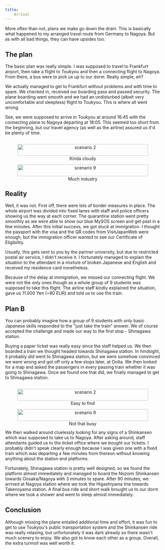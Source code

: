 ```yaml
---
title:
    Arrival
---
```


More often than not, plans we make go down the drain. This is basically what
happened to my arranged travel route from Germany to Nagoya. But as with all
bad things, they can have upsides too.

## The plan

The basic plan was really simple. I was supposed to travel to Frankfurt
airport, then take a flight to Toukyou and then a connecting flight to Nagoya.
From there, a bus were to pick us up to our dorm. Really simple, eh?

We actually managed to get to Frankfurt without problems and with time to
spare. We checked in, received our boarding pass and passed security. The plane
boarding went smooth and we had an undisturbed (albeit very uncomfortable and
sleepless) flight to Toukyou. This is where all went wrong.

See, we were supposed to arrive in Toukyou at around 16:45 with the connecting
plane to Nagoya departing at 18:05. This seemed too short from the beginning,
but our travel agency (as well as the airline) assured us it'd be plenty of
time.

<div style="display: flex; flex-wrap: wrap; justify-content: center;">
<figure style="display: inline-block; width: 500px; text-align: center;">
<img style="width: 100%; max-width: 100%;"src="../res/clouds.jpg" alt="scenario 2" />
<figcaption>
Kinda cloudy
</figcaption>
</figure>
<figure style="display: inline-block; width: 500px; text-align: center;">
<img style="width: 100%; max-width: 100%;" src="../res/haneda_arrival.jpg" alt="scenario 9" />
<figcaption>
Much industry
</figcaption>
</figure>
</div>

## Reality

Well, it was not. First off, there were lots of border measures in place. The
whole airport was divided into fixed lanes with staff and police officers
showing us the way at each corner. The quarantine station went pretty smoothly
as we were able to show our blue MySOS screen and get past in a few minutes.
After this initial success, we got stuck at immigration. I thought the passport
with the visa and the QR codes from VisitJapanWeb were enough, but the
immigration officer wanted to see our Certificate of Eligibility.

Usually, this gets sent to you by the partner university, but due to restricted
postal air service, I didn't receive it. I fortunately managed to explain the
situation to the attendant in a mixture of broken Japanese and English and
received my residence card nonetheless.

Because of the delay at immigration, we missed our connecting flight. We were
not the only ones though as a whole group of 9 students was supposed to take
this flight. The airline staff kindly explained the situation, gave us 11.000
Yen (~80 EUR) and told us to use the train.

## Plan B

You can probably imagine how a group of 9 students with only basic Japanese
skills responded to the "just take the train" answer. We of course accepted the
challenge and made our way to the first stop - Shinagawa station.

Buying a paper ticket was really easy since the staff helped us. We then
boarded a train we thought headed towards Shinagawa station. In hindsight, it
probably *did* went to Shinagawa station, but we were somehow convinced we were
wrong and got off only a few stops later, at Ooita. We then looked for a map
and asked the passengers in every passing train whether it was going to
Shinagawa. Once we found one that did, we finally managed to get to Shinagawa
station.

<div style="display: flex; flex-wrap: wrap; justify-content: center;">
<figure style="display: inline-block; width: 500px; text-align: center;">
<img style="width: 100%; max-width: 100%;"src="../res/Shinagawa_lift.jpg" alt="scenario 2" />
<figcaption>
Easy to find
</figcaption>
</figure>
<figure style="display: inline-block; width: 500px; text-align: center;">
<img style="width: 100%; max-width: 100%;" src="../res/Keikyuu_platform.jpg" alt="scenario 9" />
<figcaption>
Not that busy
</figcaption>
</figure>
</div>

We then walked around cluelessly looking for any signs of a Shinkansen which
was supposed to take us to Nagoya. After asking around, staff attendants guided
us to the ticket office where we bought our tickets. I probably didn't speak
clearly enough because I was given one with a fixed train which was departing a
few minutes from thereon without knowing anything about the station and
platforms.

Fortunately, Shinagawa station is pretty well designed, so we found the platform
almost immediately and managed to board the Nozomi Shinkansen towards
Oosaka/Nagoya with 3 minutes to spare. After 90 minutes, we arrived at Nagoya
station where we took the Higashiyama line towards Takenoyama station. A final
bus ride and short walk brought us to our dorm where we took a shower and went
to sleep almost immediately.

## Conclusion

Although missing the plane entailed additional time and effort, it was fun to
get to use Toukyou's public transportation system and the Shinkansen ride was
really relaxing, but unfortunately it was dark already so there wasn't much
scenery to enjoy. We also got to know each other as a group. Overall, the extra
turmoil was well worth it.
